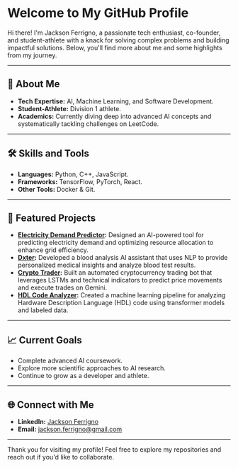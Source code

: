 # Welcome to My GitHub Profile

Hi there! I'm Jackson Ferrigno, a passionate tech enthusiast, co-founder, and student-athlete with a knack for solving complex problems and building impactful solutions. Below, you'll find more about me and some highlights from my journey.

---

## 🚀 About Me
- **Tech Expertise:** AI, Machine Learning, and Software Development.
- **Student-Athlete:** Division 1 athlete.
- **Academics:** Currently diving deep into advanced AI concepts and systematically tackling challenges on LeetCode.

---

## 🛠️ Skills and Tools
- **Languages:** Python, C++, JavaScript.
- **Frameworks:** TensorFlow, PyTorch, React.
- **Other Tools:** Docker & Git.

---

## 🌟 Featured Projects
- **[Electricity Demand Predictor](https://github.com/jacksonferrigno/Electricity-Demand-Predictor):** Designed an AI-powered tool for predicting electricity demand and optimizing resource allocation to enhance grid efficiency.
- **[Dxter](https://github.com/jacksonferrigno/Dxter):** Developed a blood analysis AI assistant that uses NLP to provide personalized medical insights and analyze blood test results.
-  **[Crypto Trader](https://github.com/jacksonferrigno/crypto_trader):** Built an automated cryptocurrency trading bot that leverages LSTMs and technical indicators  to predict price movements and execute trades on Gemini.
- **[HDL Code Analyzer](https://github.com/jacksonferrigno/HDL-Code-Analyzer):** Created a machine learning pipeline for analyzing Hardware Description Language (HDL) code using transformer models and labeled data.

---

## 📈 Current Goals
- Complete advanced AI coursework.
- Explore more scientific approaches to AI research.
- Continue to grow as a developer and athlete.

---

## 🌐 Connect with Me
- **LinkedIn:** [Jackson Ferrigno](https://www.linkedin.com/in/jackson-ferrigno/)
- **Email:** jackson.ferrigno@gmail.com

---

Thank you for visiting my profile! Feel free to explore my repositories and reach out if you'd like to collaborate.
